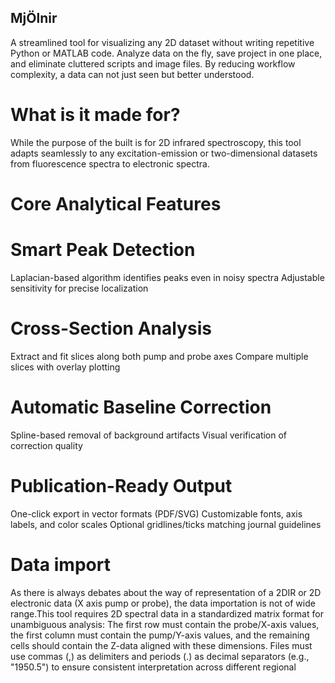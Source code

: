## MjÖlnir
A streamlined tool for visualizing any 2D dataset without writing repetitive Python or MATLAB code. Analyze data on the fly, save project in one place, and eliminate cluttered scripts and image files. By reducing workflow complexity, a data can not just seen but better understood.
# What is it made for?
While the purpose of the built is for 2D infrared spectroscopy, this tool adapts seamlessly to any excitation-emission or two-dimensional datasets from fluorescence spectra to electronic spectra. 

# Core Analytical Features
# Smart Peak Detection
Laplacian-based algorithm identifies peaks even in noisy spectra
Adjustable sensitivity for precise localization

# Cross-Section Analysis
Extract and fit slices along both pump and probe axes
Compare multiple slices with overlay plotting

# Automatic Baseline Correction
Spline-based removal of background artifacts
Visual verification of correction quality

# Publication-Ready Output
One-click export in vector formats (PDF/SVG)
Customizable fonts, axis labels, and color scales
Optional gridlines/ticks matching journal guidelines

# Data import
As there is always debates about the way of representation of a 2DIR or 2D electronic data (X axis pump or probe), the data importation is not of wide range.This tool requires 2D spectral data in a standardized matrix format for unambiguous analysis: The first row must contain the probe/X-axis values, the first column must contain the pump/Y-axis values, and the remaining cells should contain the Z-data aligned with these dimensions. Files must use commas (,) as delimiters and periods (.) as decimal separators (e.g., "1950.5") to ensure consistent interpretation across different regional

